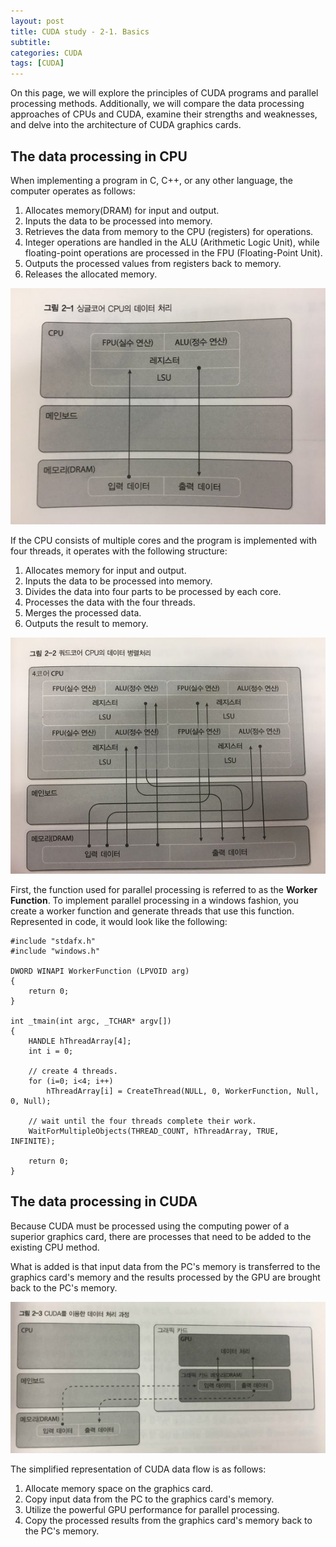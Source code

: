 ```yaml
---
layout: post
title: CUDA study - 2-1. Basics
subtitle: 
categories: CUDA
tags: [CUDA]
---
```


On this page, we will explore the principles of CUDA programs and parallel processing methods. Additionally, we will compare the data processing approaches of CPUs and CUDA, examine their strengths and weaknesses, and delve into the architecture of CUDA graphics cards.

## The data processing in CPU

When implementing a program in C, C++, or any other language, the computer operates as follows:

1. Allocates memory(DRAM) for input and output.
2. Inputs the data to be processed into memory.
3. Retrieves the data from memory to the CPU (registers) for operations.
4. Integer operations are handled in the ALU (Arithmetic Logic Unit), while floating-point operations are processed in the FPU (Floating-Point Unit).
5. Outputs the processed values from registers back to memory.
6. Releases the allocated memory.

![CUDA2-1](images/CUDA/CUDA2-1.jpg)

If the CPU consists of multiple cores and the program is implemented with four threads, it operates with the following structure:

1. Allocates memory for input and output.
2. Inputs the data to be processed into memory.
3. Divides the data into four parts to be processed by each core.
4. Processes the data with the four threads.
5. Merges the processed data.
6. Outputs the result to memory.

![CUDA2-2](images/CUDA/CUDA2-2.jpg)


First, the function used for parallel processing is referred to as the **Worker Function**. To implement parallel processing in a windows fashion, you create a worker function and generate threads that use this function. Represented in code, it would look like the following:

```Windows API
#include "stdafx.h"
#include "windows.h"

DWORD WINAPI WorkerFunction (LPVOID arg)
{
    return 0;
}

int _tmain(int argc, _TCHAR* argv[])
{
    HANDLE hThreadArray[4];
    int i = 0;

    // create 4 threads.
    for (i=0; i<4; i++)
        hThreadArray[i] = CreateThread(NULL, 0, WorkerFunction, Null, 0, Null);
    
    // wait until the four threads complete their work.
    WaitForMultipleObjects(THREAD_COUNT, hThreadArray, TRUE, INFINITE);

    return 0;
}
```

## The data processing in CUDA

Because CUDA must be processed using the computing power of a superior graphics card, there are processes that need to be added to the existing CPU method. 

What is added is that input data from the PC's memory is transferred to the graphics card's memory and the results processed by the GPU are brought back to the PC's memory.

![CUDA2-3](images/CUDA/CUDA2-3.jpg)

The simplified representation of CUDA data flow is as follows:

1. Allocate memory space on the graphics card.
2. Copy input data from the PC to the graphics card's memory.
3. Utilize the powerful GPU performance for parallel processing.
4. Copy the processed results from the graphics card's memory back to the PC's memory.